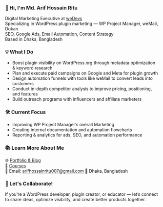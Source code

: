 ### 👋 Hi, I'm Md. Arif Hossain Ritu

Digital Marketing Executive at [weDevs](https://wedevs.com)  
Specializing in WordPress plugin marketing — WP Project Manager, weMail, Dokan  
SEO, Google Ads, Email Automation, Content Strategy  
Based in Dhaka, Bangladesh


### 💡 What I Do
- Boost plugin visibility on WordPress.org through metadata optimization & keyword research
- Plan and execute paid campaigns on Google and Meta for plugin growth
- Design automation funnels with tools like weMail to convert leads into customers
- Conduct in-depth competitor analysis to improve pricing, positioning, and features
- Build outreach programs with influencers and affiliate marketers


### 🛠️ Current Focus
- Improving WP Project Manager’s overall Marketing
- Creating internal documentation and automation flowcharts
- Reporting & analytics for ads, SEO, and automation performance


### 📚 Learn More About Me  
🌐 [Portfolio & Blog](https://muhammadarifhossain.com)  
📘 [Courses](https://muhammadarifhossain.com/courses/)  
📧 Email: arifhossainritu007@gmail.com 
📍 Dhaka, Bangladesh


### 🤝 Let's Collaborate!
If you're a WordPress developer, plugin creator, or educator — let’s connect to share ideas, optimize visibility, and create better products together.
